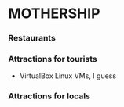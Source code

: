 # MOTHERSHIP

### Restaurants


### Attractions for tourists

- VirtualBox Linux VMs, I guess


### Attractions for locals